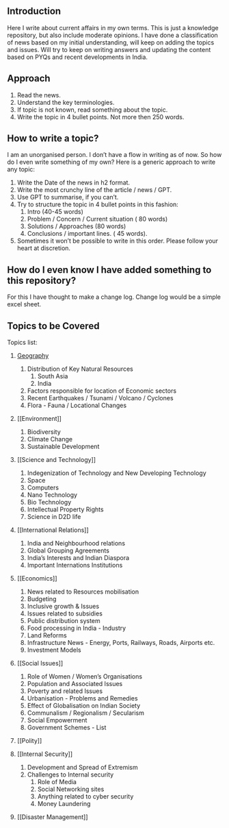 ## Introduction

Here I write about current affairs in my own terms. This is just a knowledge repository, but also include moderate opinions. I have done a classification of news based on my initial understanding, will keep on adding the topics and issues. Will try to keep on writing answers and updating the content based on PYQs and recent developments in India.

## Approach

1. Read the news.
2. Understand the key terminologies.
3. If topic is not known, read something about the topic.
4. Write the topic in 4 bullet points. Not more then 250 words.

## How to write a topic?

I am an unorganised person. I don’t have a flow in writing as of now. So how do I even write something of my own? Here is a generic approach to write any topic:

1. Write the Date of the news in h2 format.
2. Write the most crunchy line of the article / news / GPT.
3. Use GPT to summarise, if you can’t.
4. Try to structure the topic in 4 bullet points in this fashion:
    1. Intro (40-45 words)
    2. Problem / Concern / Current situation ( 80 words)
    3. Solutions / Approaches (80 words)
    4. Conclusions / important lines. ( 45 words).
5. Sometimes it won’t be possible to write in this order. Please follow your heart at discretion.

## How do I even know I have added something to this repository?

For this I have thought to make a change log. Change log would be a simple excel sheet.



## Topics to be Covered

Topics list:

1. [Geography](/Geography.md)

	1. Distribution of Key Natural Resources
	    1. South Asia
	    2. India
	2. Factors responsible for location of Economic sectors
	3. Recent Earthquakes / Tsunami / Volcano / Cyclones
	4. Flora - Fauna / Locational Changes

2. [[Environment]]

	1. Biodiversity
	2. Climate Change
	3. Sustainable Development

3. [[Science and Technology]]
	1. Indegenization of Technology and New Developing Technology
	2. Space
	3. Computers
	4. Nano Technology
	5. Bio Technology
	6. Intellectual Property Rights
	7. Science in D2D life

4. [[International Relations]]
	1. India and Neighbourhood relations
	2. Global Grouping Agreements
	3. India’s Interests and Indian Diaspora
	4. Important Internations Institutions

5. [[Economics]]
	1. News related to Resources mobilisation
	2. Budgeting
	3. Inclusive growth & Issues
	4. Issues related to subsidies
	5. Public distribution system
	6. Food processing in India - Industry
	7. Land Reforms
	8. Infrastructure News - Energy, Ports, Railways, Roads, Airports etc.
	9. Investment Models

6. [[Social Issues]]
	1. Role of Women / Women’s Organisations
	2. Population and Associated Issues
	3. Poverty and related Issues
	4. Urbanisation - Problems and Remedies
	5. Effect of Globalisation on Indian Society
	6. Communalism / Regionalism / Secularism
	7. Social Empowerment
	8. Government Schemes - List

7. [[Polity]]

8. [[Internal Security]]
	1. Development and Spread of Extremism
	2. Challenges to Internal security
	    1. Role of Media
	    2. Social Networking sites
	    3. Anything related to cyber security
	    4. Money Laundering

9. [[Disaster Management]]